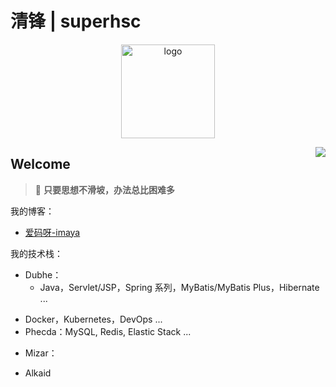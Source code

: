 # 清锋 | superhsc

<div>
<p align="center">
    <a href="https://blog.happyamay.cn" target="_blank" rel="noopener noreferrer">
        <img src="https://image.happymaya.cn/assert/superhsc-logo-nobg-1.png" alt="logo" width="150px"/>
    </a>
</p>
</div>
<img align="right" src="https://github-readme-stats.vercel.app/api?username=qingfeng&show_icons=true&icon_color=805AD5&text_color=718096&bg_color=ffffff&hide_title=true" />

## Welcome

> 🍵 **只要思想不滑坡，办法总比困难多**

我的博客：

- [爱码呀-imaya](https://blog.happymaya.cn)

我的技术栈：
- Dubhe：
  - Java，Servlet/JSP，Spring 系列，MyBatis/MyBatis Plus，Hibernate ...
<!-- - Merak：
  - Golang
- Phecda:
  - Python -->
- Docker，Kubernetes，DevOps ...
- Phecda：MySQL, Redis, Elastic Stack ...
<!-- - Megrez：
  - Alioth： -->
- Mizar：
<!-- - Alcor：Python -->
- Alkaid